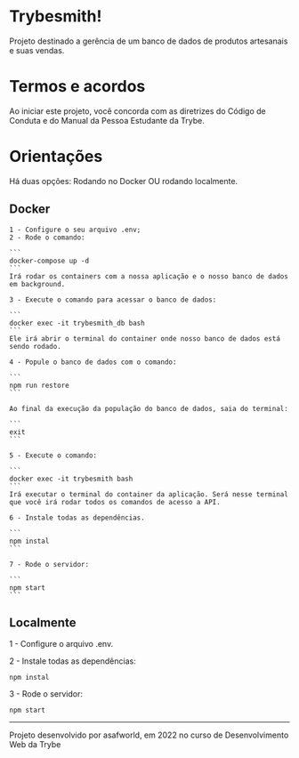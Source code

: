 # Trybesmith!

Projeto destinado a gerência de um banco de dados de produtos artesanais e suas vendas.

# Termos e acordos

Ao iniciar este projeto, você concorda com as diretrizes do Código de Conduta e do Manual da Pessoa Estudante da Trybe.

# Orientações

Há duas opções: Rodando no Docker OU rodando localmente.
  
  ## Docker 
  
    1 - Configure o seu arquivo .env;
    2 - Rode o comando:

    ```
    docker-compose up -d
    ```
    Irá rodar os containers com a nossa aplicação e o nosso banco de dados em background.

    3 - Execute o comando para acessar o banco de dados: 

    ```
    docker exec -it trybesmith_db bash
    ```
    Ele irá abrir o terminal do container onde nosso banco de dados está sendo rodado. 

    4 - Popule o banco de dados com o comando:

    ```
    npm run restore
    ```

    Ao final da execução da população do banco de dados, saia do terminal:

    ```
    exit
    ```

    5 - Execute o comando: 

    ```
    docker exec -it trybesmith bash
    ```
    Irá executar o terminal do container da aplicação. Será nesse terminal que você irá rodar todos os comandos de acesso a API. 

    6 - Instale todas as dependências. 

    ```
    npm instal 
    ```

    7 - Rode o servidor: 

    ```
    npm start
    ```

  ## Localmente

  1 - Configure o arquivo .env.
  
  2 - Instale todas as dependências:

  ```
  npm instal
  ```

  3 - Rode o servidor: 

  ```
  npm start
  ```

____________________________________________________________________________________
Projeto desenvolvido por asafworld, em 2022 no curso de Desenvolvimento Web da Trybe